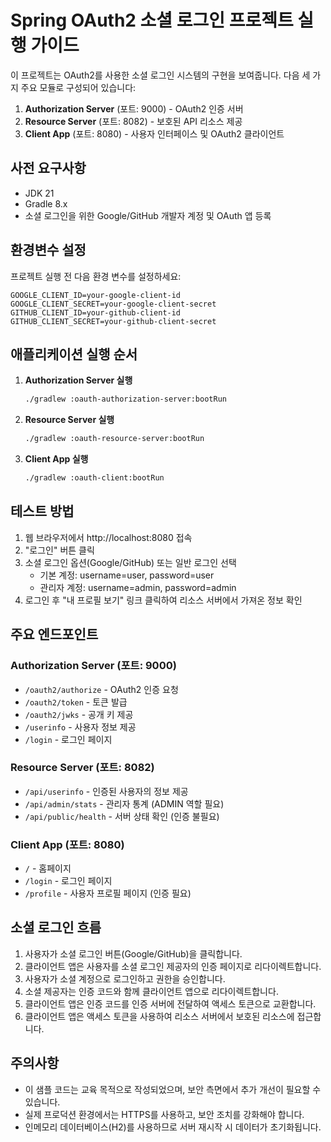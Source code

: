 # Spring OAuth2 소셜 로그인 프로젝트 실행 가이드

이 프로젝트는 OAuth2를 사용한 소셜 로그인 시스템의 구현을 보여줍니다. 다음 세 가지 주요 모듈로 구성되어 있습니다:

1. **Authorization Server** (포트: 9000) - OAuth2 인증 서버
2. **Resource Server** (포트: 8082) - 보호된 API 리소스 제공
3. **Client App** (포트: 8080) - 사용자 인터페이스 및 OAuth2 클라이언트

## 사전 요구사항

- JDK 21
- Gradle 8.x
- 소셜 로그인을 위한 Google/GitHub 개발자 계정 및 OAuth 앱 등록

## 환경변수 설정

프로젝트 실행 전 다음 환경 변수를 설정하세요:

```
GOOGLE_CLIENT_ID=your-google-client-id
GOOGLE_CLIENT_SECRET=your-google-client-secret
GITHUB_CLIENT_ID=your-github-client-id
GITHUB_CLIENT_SECRET=your-github-client-secret
```

## 애플리케이션 실행 순서

1. **Authorization Server 실행**
   ```bash
   ./gradlew :oauth-authorization-server:bootRun
   ```

2. **Resource Server 실행**
   ```bash
   ./gradlew :oauth-resource-server:bootRun
   ```

3. **Client App 실행**
   ```bash
   ./gradlew :oauth-client:bootRun
   ```

## 테스트 방법

1. 웹 브라우저에서 http://localhost:8080 접속
2. "로그인" 버튼 클릭
3. 소셜 로그인 옵션(Google/GitHub) 또는 일반 로그인 선택
   - 기본 계정: username=user, password=user
   - 관리자 계정: username=admin, password=admin
4. 로그인 후 "내 프로필 보기" 링크 클릭하여 리소스 서버에서 가져온 정보 확인

## 주요 엔드포인트

### Authorization Server (포트: 9000)
- `/oauth2/authorize` - OAuth2 인증 요청
- `/oauth2/token` - 토큰 발급
- `/oauth2/jwks` - 공개 키 제공
- `/userinfo` - 사용자 정보 제공
- `/login` - 로그인 페이지

### Resource Server (포트: 8082)
- `/api/userinfo` - 인증된 사용자의 정보 제공
- `/api/admin/stats` - 관리자 통계 (ADMIN 역할 필요)
- `/api/public/health` - 서버 상태 확인 (인증 불필요)

### Client App (포트: 8080)
- `/` - 홈페이지
- `/login` - 로그인 페이지
- `/profile` - 사용자 프로필 페이지 (인증 필요)

## 소셜 로그인 흐름

1. 사용자가 소셜 로그인 버튼(Google/GitHub)을 클릭합니다.
2. 클라이언트 앱은 사용자를 소셜 로그인 제공자의 인증 페이지로 리다이렉트합니다.
3. 사용자가 소셜 계정으로 로그인하고 권한을 승인합니다.
4. 소셜 제공자는 인증 코드와 함께 클라이언트 앱으로 리다이렉트합니다.
5. 클라이언트 앱은 인증 코드를 인증 서버에 전달하여 액세스 토큰으로 교환합니다.
6. 클라이언트 앱은 액세스 토큰을 사용하여 리소스 서버에서 보호된 리소스에 접근합니다.

## 주의사항

- 이 샘플 코드는 교육 목적으로 작성되었으며, 보안 측면에서 추가 개선이 필요할 수 있습니다.
- 실제 프로덕션 환경에서는 HTTPS를 사용하고, 보안 조치를 강화해야 합니다.
- 인메모리 데이터베이스(H2)를 사용하므로 서버 재시작 시 데이터가 초기화됩니다.